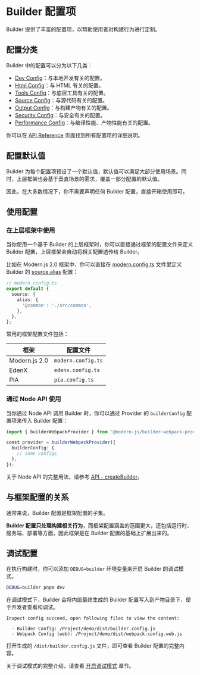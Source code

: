 # Builder 配置项

Builder 提供了丰富的配置项，以帮助使用者对构建行为进行定制。

## 配置分类

Builder 中的配置可以分为以下几类：

- [Dev Config](/api/config-dev.html)：与本地开发有关的配置。
- [Html Config](/api/config-html.html)：与 HTML 有关的配置。
- [Tools Config](/api/config-tools.html)：与底层工具有关的配置。
- [Source Config](/api/config-source.html)：与源代码有关的配置。
- [Output Config](/api/config-output.html)：与构建产物有关的配置。
- [Security Config](/api/config-security.html)：与安全有关的配置。
- [Performance Config](/api/config-performance.html)：与编译性能、产物性能有关的配置。

你可以在 [API Reference](/zh/api/) 页面找到所有配置项的详细说明。

## 配置默认值

Builder 为每个配置项预设了一个默认值，默认值可以满足大部分使用场景。同时，上层框架也会基于垂直场景的需求，覆盖一部分配置的默认值。

因此，在大多数情况下，你不需要声明任何 Builder 配置，直接开箱使用即可。

## 使用配置

### 在上层框架中使用

当你使用一个基于 Builder 的上层框架时，你可以直接通过框架的配置文件来定义 Builder 配置，上层框架会自动将相关配置透传给 Builder。

比如在 Modern.js 2.0 框架中，你可以直接在 [modern.config.ts](https://modernjs.dev/docs/apis/app/config/usage) 文件里定义 Builder 的 [source.alias](/zh/api/config-source.html#source-alias) 配置：

```ts
// modern.config.ts
export default {
  source: {
    alias: {
      '@common': './src/common',
    },
  },
};
```

常用的框架配置文件包括：

| 框架          | 配置文件           |
| ------------- | ------------------ |
| Modern.js 2.0 | `modern.config.ts` |
| EdenX         | `edenx.config.ts`  |
| PIA           | `pia.config.ts`    |

### 通过 Node API 使用

当你通过 Node API 调用 Builder 时，你可以通过 Provider 的 `builderConfig` 配置项来传入 Builder 配置：

```ts
import { builderWebpackProvider } from '@modern-js/builder-webpack-provider';

const provider = builderWebpackProvider({
  builderConfig: {
    // some configs
  },
});
```

关于 Node API 的完整用法，请参考 [API - createBuilder](/zh/api/builder-core.html#createbuilder)。

## 与框架配置的关系

通常来说，Builder 配置是框架配置的子集。

**Builder 配置只处理构建相关行为**，而框架配置涵盖的范围更大，还包括运行时、服务端、部署等方面，因此框架是在 Builder 配置的基础上扩展出来的。

## 调试配置

在执行构建时，你可以添加 `DEBUG=builder` 环境变量来开启 Builder 的调试模式。

```bash
DEBUG=builder pnpm dev
```

在调试模式下，Builder 会将内部最终生成的 Builder 配置写入到产物目录下，便于开发者查看和调试。

```
Inspect config succeed, open following files to view the content:

  - Builder Config: /Project/demo/dist/builder.config.js
  - Webpack Config (web): /Project/demo/dist/webpack.config.web.js
```

打开生成的 `/dist/builder.config.js` 文件，即可查看 Builder 配置的完整内容。

关于调试模式的完整介绍，请查看 [开启调试模式](/guide/debug/debug-mode.html) 章节。
